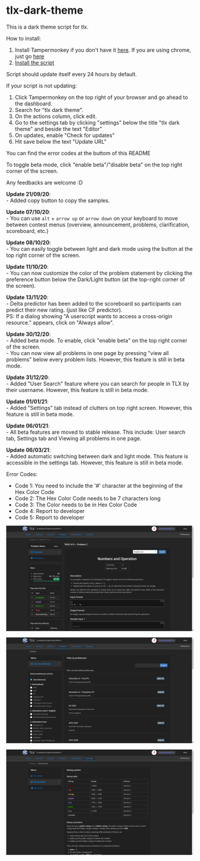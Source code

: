 # tlx-dark-theme

This is a dark theme script for tlx.

How to install:
1. Install Tampermonkey if you don't have it [here](https://tampermonkey.net). If you are using chrome, just go [here](https://chrome.google.com/webstore/detail/tampermonkey/dhdgffkkebhmkfjojejmpbldmpobfkfo?hl=id)
2. [Install the script](https://github.com/juancarlovieri/tlx-dark-theme/raw/master/tlx-dark-theme.user.js)

Script should update itself every 24 hours by default.

If your script is not updating:
1. Click Tampermonkey on the top right of your browser and go ahead to the dashboard.
2. Search for "tlx dark theme".
3. On the actions column, click edit.
4. Go to the settings tab by clicking "settings" below the title "tlx dark theme" and beside the text "Editor"
5. On updates, enable "Check for updates"
6. Hit save below the text "Update URL"

You can find the error codes at the buttom of this README

To toggle beta mode, click "enable beta"/"disable beta" on the top right corner of the screen.

Any feedbacks are welcome :D

**Update 21/09/20**:<br>- Added copy button to copy the samples.

**Update 07/10/20**:<br>- You can use `alt` + `arrow up` or `arrow down` on your keyboard to move between contest menus (overview, announcement, problems, clarification, scoreboard, etc.)

**Update 08/10/20**:<br>- You can easily toggle between light and dark mode using the button at the top right corner of the screen.

**Update 11/10/20**:<br>- You can now customize the color of the problem statement by clicking the preference button below the Dark/Light button (at the top-right corner of the screen).

**Update 13/11/20**:<br>- Delta predictor has been added to the scoreboard so participants can predict their new rating. (just like CF predictor).<br>PS: If a dialog showing "A userscript wants to access a cross-origin resource." appears, click on "Always allow".

**Update 30/12/20**:<br>- Added beta mode. To enable, click "enable beta" on the top right corner of the screen.<br>- You can now view all problems in one page by pressing "view all problems" below every problem lists. However, this feature is still in beta mode.

**Update 31/12/20**:<br>- Added "User Search" feature where you can search for people in TLX by their username. However, this feature is still in beta mode.

**Update 01/01/21**:<br>- Added "Settings" tab instead of clutters on top right screen. However, this feature is still in beta mode.

**Update 06/01/21**:<br>- All beta features are moved to stable release. This include: User search tab, Settings tab and Viewing all problems in one page.

**Update 06/03/21**:<br>- Added automatic switching between dark and light mode. This feature is accessible in the settings tab. However, this feature is still in beta mode.


Error Codes:
- Code 1: You need to include the '#' character at the beginning of the Hex Color Code
- Code 2: The Hex Color Code needs to be 7 characters long
- Code 3: The Color needs to be in Hex Color Code
- Code 4: Report to developer
- Code 5: Report to developer

![demo-1](/img/demo-1.png)


![demo-2](/img/demo-2.png)


![demo-3](/img/demo-3.png)

